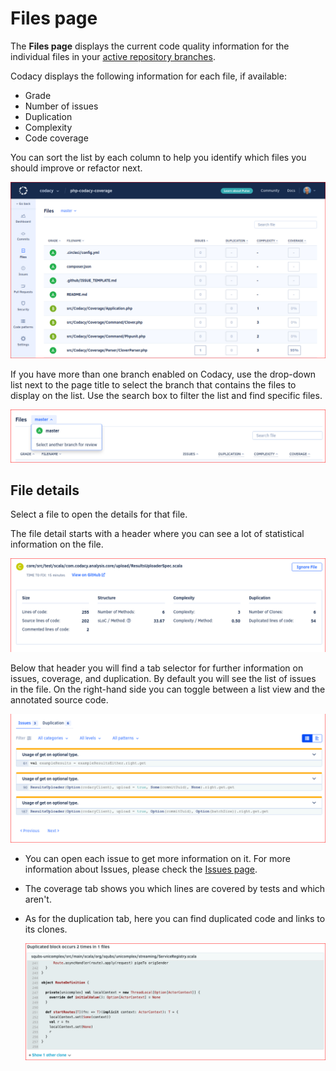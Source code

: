 # Files page

The **Files page** displays the current code quality information for the individual files in your [active repository branches](../repositories-configure/managing-branches.md).

Codacy displays the following information for each file, if available:

-   Grade
-   Number of issues
-   Duplication
-   Complexity
-   Code coverage

You can sort the list by each column to help you identify which files you should improve or refactor next.

![Files list](images/files.png)

If you have more than one branch enabled on Codacy, use the drop-down list next to the page title to select the branch that contains the files to display on the list. Use the search box to filter the list and find specific files.

![Changing the branch on the Files page](images/files-select-branch.png)

<!--TODO
    Move information about the files that aren't displayed on the list here. -->

## File details

Select a file to open the details for that file.

The file detail starts with a header where you can see a lot of statistical information on the file.

![File detail](images/files-detail.png)

Below that header you will find a tab selector for further information on issues, coverage, and duplication. By default you will see the list of issues in the file. On the right-hand side you can toggle between a list view and the annotated source code. <!-- TODO Also mention the filters -->

![File detail](images/files-detail-tabs.png)

-   You can open each issue to get more information on it. For more information about Issues, please check the [Issues page](issues.md).

-   The coverage tab shows you which lines are covered by tests and which aren't.

-   As for the duplication tab, here you can find duplicated code and links to its clones. <!--TODO Important mentioning the links to clones -->

    ![File duplication](images/files-detail-duplication.png)
